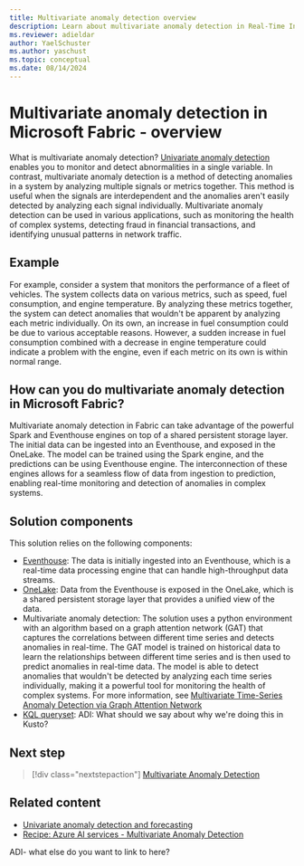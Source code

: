 ```yaml
---
title: Multivariate anomaly detection overview
description: Learn about multivariate anomaly detection in Real-Time Intelligence.
ms.reviewer: adieldar
author: YaelSchuster
ms.author: yaschust
ms.topic: conceptual
ms.date: 08/14/2024
---
```


# Multivariate anomaly detection in Microsoft Fabric - overview

What is multivariate anomaly detection? [Univariate anomaly detection](/kusto/query/anomaly-detection?view=microsoft-fabric) enables you to monitor and detect abnormalities in a single variable. In contrast, multivariate anomaly detection is a method of detecting anomalies in a system by analyzing multiple signals or metrics together. This method is useful when the signals are interdependent and the anomalies aren't easily detected by analyzing each signal individually. Multivariate anomaly detection can be used in various applications, such as monitoring the health of complex systems, detecting fraud in financial transactions, and identifying unusual patterns in network traffic.

## Example

For example, consider a system that monitors the performance of a fleet of vehicles. The system collects data on various metrics, such as speed, fuel consumption, and engine temperature. By analyzing these metrics together, the system can detect anomalies that wouldn't be apparent by analyzing each metric individually. On its own, an increase in fuel consumption could be due to various acceptable reasons. However, a sudden increase in fuel consumption combined with a decrease in engine temperature could indicate a problem with the engine, even if each metric on its own is within normal range.

## How can you do multivariate anomaly detection in Microsoft Fabric?

Multivariate anomaly detection in Fabric can take advantage of the powerful Spark and Eventhouse engines on top of a shared persistent storage layer. The initial data can be ingested into an Eventhouse, and exposed in the OneLake. The model can be trained using the Spark engine, and the predictions can be using Eventhouse engine. The interconnection of these engines allows for a seamless flow of data from ingestion to prediction, enabling real-time monitoring and detection of anomalies in complex systems.

## Solution components

This solution relies on the following components:

* [Eventhouse](eventhouse.md): The data is initially ingested into an Eventhouse, which is a real-time data processing engine that can handle high-throughput data streams.
* [OneLake](../onelake/onelake-overview.md): Data from the Eventhouse is exposed in the OneLake, which is a shared persistent storage layer that provides a unified view of the data.
* Multivariate anomaly detection: The solution uses a python environment with an algorithm based on a graph attention network (GAT) that captures the correlations between different time series and detects anomalies in real-time. The GAT model is trained on historical data to learn the relationships between different time series and is then used to predict anomalies in real-time data. The model is able to detect anomalies that wouldn't be detected by analyzing each time series individually, making it a powerful tool for monitoring the health of complex systems. For more information, see [Multivariate Time-Series Anomaly Detection via Graph Attention Network](https://arxiv.org/pdf/2009.02040)
* [KQL queryset](kusto-query-set.md): ADI: What should we say about why we're doing this in Kusto? 

## Next step

> [!div class="nextstepaction"]
> [Multivariate Anomaly Detection](multivariate-anomaly-detection.md)

## Related content

* [Univariate anomaly detection and forecasting](/kusto/query/anomaly-detection?view=microsoft-fabric)
* [Recipe: Azure AI services - Multivariate Anomaly Detection](../data-science/multivariate-anomaly-detection.md)

ADI- what else do you want to link to here?